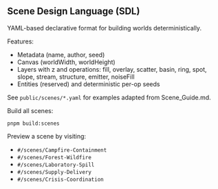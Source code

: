 ## Scene Design Language (SDL)

YAML-based declarative format for building worlds deterministically.

Features:

- Metadata (name, author, seed)
- Canvas (worldWidth, worldHeight)
- Layers with z and operations: fill, overlay, scatter, basin, ring, spot, slope, stream, structure, emitter, noiseFill
- Entities (reserved) and deterministic per-op seeds

See `public/scenes/*.yaml` for examples adapted from Scene_Guide.md.

Build all scenes:

```
pnpm build:scenes
```

Preview a scene by visiting:

- `#/scenes/Campfire-Containment`
- `#/scenes/Forest-Wildfire`
- `#/scenes/Laboratory-Spill`
- `#/scenes/Supply-Delivery`
- `#/scenes/Crisis-Coordination`
